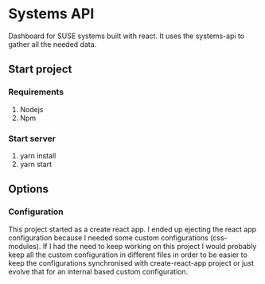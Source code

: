 # Systems API

Dashboard for SUSE systems built with react. It uses the systems-api to gather all the needed data.

## Start project

### Requirements
1. Nodejs
2. Npm

### Start server
1. yarn install
2. yarn start

## Options
### Configuration

This project started as a create react app. I ended up ejecting the react app configuration because I needed some custom 
configurations (css-modules). If I had the need to keep working on this project I would probably keep all the custom 
configuration in different files in order to be easier to keep the configurations synchronised with create-react-app 
project or just evolve that for an internal based custom configuration.

